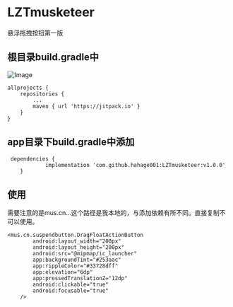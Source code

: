 # LZTmusketeer
悬浮拖拽按钮第一版
## 根目录build.gradle中
![Image](https://images2018.cnblogs.com/blog/1258190/201807/1258190-20180701134240421-1015611465.gif)
```
allprojects {
    repositories {
        ...
        maven { url 'https://jitpack.io' }
    }
}
```
## app目录下build.gradle中添加
```
 dependencies {
            implementation 'com.github.hahage001:LZTmusketeer:v1.0.0'
    }
```
## 使用
需要注意的是mus.cn...这个路径是我本地的，与添加依赖有所不同。直接复制不可以使用。
```
<mus.cn.suspendbutton.DragFloatActionButton
        android:layout_width="200px"
        android:layout_height="200px"
        android:src="@mipmap/ic_launcher"
        app:backgroundTint="#253aac"
        app:rippleColor="#33728dff"
        app:elevation="6dp"
        app:pressedTranslationZ="12dp"
        android:clickable="true"
        android:focusable="true"
    />
```

```
```
